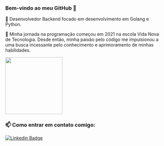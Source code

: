 ### Bem-vindo ao meu GitHub :rocket:
   
🚀 Desenvolvedor Backend focado em desenvolvimento em Golang e Python.

🌱 Minha jornada na programação começou em 2021 na escola Vida Nova de Tecnologia. Desde então, minha paixão pelo código me impulsionou a uma busca incessante pelo conhecimento e aprimoramento de minhas habilidades.


<p align="left">
<a href="https://github.com/LeonardoGregoriocs">
  <img height="180em" src="https://github-readme-stats.vercel.app/api/?username=LeonardoGregoriocs&count_private=true&show_icons=true"/>
</a>
</p>

### 📫 Como entrar em contato comigo:

[![Linkedin Badge](https://img.shields.io/badge/-LinkedIn-blue?style=flat-square&logo=Linkedin&logoColor=white&link=https://www.linkedin.com/in/leonardo-greg%C3%B3rio-6b8568165/)](https://www.linkedin.com/in/leonardo-greg%C3%B3rio-6b8568165/)
